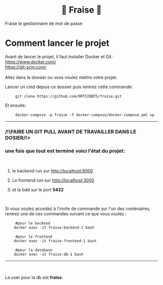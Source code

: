 <h1 align="center">🍓 Fraise 🍓</h1>


Fraise le gestionnaire de mot de passe

# Comment lancer le projet

Avant de lancer le projet, il faut installer Docker et Git : 
<br>
https://www.docker.com/
<br>
https://git-scm.com/
<br><br>
Allez dans le dossier ou vous voulez mettre votre projet.


Lancer un cmd depuis ce dossier puis rentrez cette commande:

<pre>
    <code>git clone https://github.com/ORTSIOBTS/fraise.git</code>
</pre>

Et ensuite:

<pre>
    <code>docker-compose -p fraise -f docker-compose/docker-compose.yml up</code>
</pre>

***

### /!\FAIRE UN GIT PULL AVANT DE TRAVAILLER DANS LE DOSIER/!>


### une fois que tout est terminé voici l'état du projet: ###
<br>

1. le backend run sur [http://localhost:8000](http://localhost:8000)

2. Le frontend run sur [http://localhost:3000](http://localhost:3000)

3. et la bdd sur le port **5432**

<br>

Si vous voulez accedez à l'invite de commande sur l'un des contenaires, rentrez une de ces commandes suivant ce que vous voulez :

<pre>
    <code>#pour le backend
    docker exec -it fraise-backend-1 bash</code>
</pre>

<pre>
    <code>#pour le frontend
    docker exec -it fraise-frontend-1 bash</code>
</pre>

<pre>
    <code>#pour la database
    docker exec -it fraise-db-1 bash</code>
</pre>

***
<br>

 Le user pour la db est **fraise**. 
